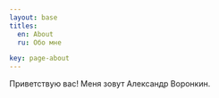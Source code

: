 ```yaml
---
layout: base
titles:  
  en: About
  ru: Обо мне

key: page-about
---
```


Приветствую вас!
Меня зовут Александр Воронкин.